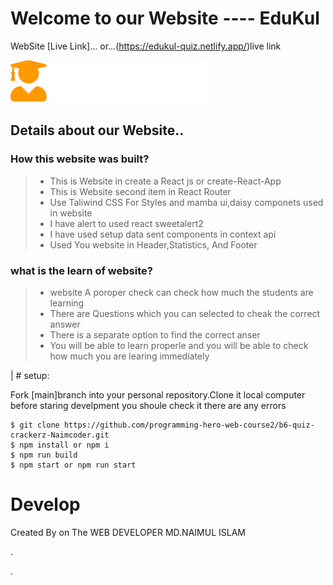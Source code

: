 # Welcome to our Website ---- EduKul


WebSite  [Live Link]...
or...(https://edukul-quiz.netlify.app/)live link

![plot](./src/logo.png)

## Details about our Website..
### How this website  was built?
> * This is Website in create a React js or create-React-App
> * This is Website second item in React Router
> * Use Taliwind CSS For Styles and mamba ui,daisy componets used in website
> * I have alert to used react sweetalert2
> * I have used setup  data sent components in context api
> * Used You website in Header,Statistics, And Footer


### what is the learn of website?
> * website A poroper check can check how much the students are learning
> *  There are Questions which you can selected to cheak the correct answer
> * There is a separate option to find the correct anser
> * You will be able to learn properle and you will be able to check how much you are learing immediately

| # setup:

Fork [main]branch into your personal repository.Clone it local computer before staring develpment you shoule check it there are any errors
```
$ git clone https://github.com/programming-hero-web-course2/b6-quiz-crackerz-Naimcoder.git
$ npm install or npm i
$ npm run build 
$ npm start or npm run start
```

# Develop

Created By on The WEB DEVELOPER MD.NAIMUL ISLAM

.

.




